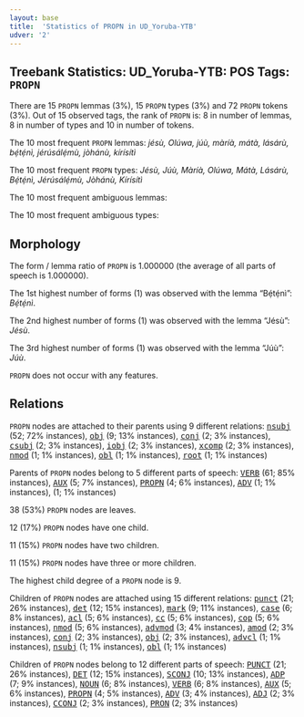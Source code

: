 ```yaml
---
layout: base
title:  'Statistics of PROPN in UD_Yoruba-YTB'
udver: '2'
---
```


## Treebank Statistics: UD_Yoruba-YTB: POS Tags: `PROPN`

There are 15 `PROPN` lemmas (3%), 15 `PROPN` types (3%) and 72 `PROPN` tokens (3%).
Out of 15 observed tags, the rank of `PROPN` is: 8 in number of lemmas, 8 in number of types and 10 in number of tokens.

The 10 most frequent `PROPN` lemmas: <em>jésù, Olúwa, júù, màríà, mátà, lásárù, bẹ́tẹ́nì, jérúsálẹ́mù, jòhánù, kírísítì</em>

The 10 most frequent `PROPN` types:  <em>Jésù, Júù, Màríà, Olúwa, Mátà, Lásárù, Bẹ́tẹ́nì, Jérúsálẹ́mù, Jòhánù, Kírísítì</em>

The 10 most frequent ambiguous lemmas: 

The 10 most frequent ambiguous types:  



## Morphology

The form / lemma ratio of `PROPN` is 1.000000 (the average of all parts of speech is 1.000000).

The 1st highest number of forms (1) was observed with the lemma “Bẹ́tẹ́nì”: <em>Bẹ́tẹ́nì</em>.

The 2nd highest number of forms (1) was observed with the lemma “Jésù”: <em>Jésù</em>.

The 3rd highest number of forms (1) was observed with the lemma “Júù”: <em>Júù</em>.

`PROPN` does not occur with any features.


## Relations

`PROPN` nodes are attached to their parents using 9 different relations: <tt><a href="yo_ytb-dep-nsubj.html">nsubj</a></tt> (52; 72% instances), <tt><a href="yo_ytb-dep-obj.html">obj</a></tt> (9; 13% instances), <tt><a href="yo_ytb-dep-conj.html">conj</a></tt> (2; 3% instances), <tt><a href="yo_ytb-dep-csubj.html">csubj</a></tt> (2; 3% instances), <tt><a href="yo_ytb-dep-iobj.html">iobj</a></tt> (2; 3% instances), <tt><a href="yo_ytb-dep-xcomp.html">xcomp</a></tt> (2; 3% instances), <tt><a href="yo_ytb-dep-nmod.html">nmod</a></tt> (1; 1% instances), <tt><a href="yo_ytb-dep-obl.html">obl</a></tt> (1; 1% instances), <tt><a href="yo_ytb-dep-root.html">root</a></tt> (1; 1% instances)

Parents of `PROPN` nodes belong to 5 different parts of speech: <tt><a href="yo_ytb-pos-VERB.html">VERB</a></tt> (61; 85% instances), <tt><a href="yo_ytb-pos-AUX.html">AUX</a></tt> (5; 7% instances), <tt><a href="yo_ytb-pos-PROPN.html">PROPN</a></tt> (4; 6% instances), <tt><a href="yo_ytb-pos-ADV.html">ADV</a></tt> (1; 1% instances),  (1; 1% instances)

38 (53%) `PROPN` nodes are leaves.

12 (17%) `PROPN` nodes have one child.

11 (15%) `PROPN` nodes have two children.

11 (15%) `PROPN` nodes have three or more children.

The highest child degree of a `PROPN` node is 9.

Children of `PROPN` nodes are attached using 15 different relations: <tt><a href="yo_ytb-dep-punct.html">punct</a></tt> (21; 26% instances), <tt><a href="yo_ytb-dep-det.html">det</a></tt> (12; 15% instances), <tt><a href="yo_ytb-dep-mark.html">mark</a></tt> (9; 11% instances), <tt><a href="yo_ytb-dep-case.html">case</a></tt> (6; 8% instances), <tt><a href="yo_ytb-dep-acl.html">acl</a></tt> (5; 6% instances), <tt><a href="yo_ytb-dep-cc.html">cc</a></tt> (5; 6% instances), <tt><a href="yo_ytb-dep-cop.html">cop</a></tt> (5; 6% instances), <tt><a href="yo_ytb-dep-nmod.html">nmod</a></tt> (5; 6% instances), <tt><a href="yo_ytb-dep-advmod.html">advmod</a></tt> (3; 4% instances), <tt><a href="yo_ytb-dep-amod.html">amod</a></tt> (2; 3% instances), <tt><a href="yo_ytb-dep-conj.html">conj</a></tt> (2; 3% instances), <tt><a href="yo_ytb-dep-obj.html">obj</a></tt> (2; 3% instances), <tt><a href="yo_ytb-dep-advcl.html">advcl</a></tt> (1; 1% instances), <tt><a href="yo_ytb-dep-nsubj.html">nsubj</a></tt> (1; 1% instances), <tt><a href="yo_ytb-dep-obl.html">obl</a></tt> (1; 1% instances)

Children of `PROPN` nodes belong to 12 different parts of speech: <tt><a href="yo_ytb-pos-PUNCT.html">PUNCT</a></tt> (21; 26% instances), <tt><a href="yo_ytb-pos-DET.html">DET</a></tt> (12; 15% instances), <tt><a href="yo_ytb-pos-SCONJ.html">SCONJ</a></tt> (10; 13% instances), <tt><a href="yo_ytb-pos-ADP.html">ADP</a></tt> (7; 9% instances), <tt><a href="yo_ytb-pos-NOUN.html">NOUN</a></tt> (6; 8% instances), <tt><a href="yo_ytb-pos-VERB.html">VERB</a></tt> (6; 8% instances), <tt><a href="yo_ytb-pos-AUX.html">AUX</a></tt> (5; 6% instances), <tt><a href="yo_ytb-pos-PROPN.html">PROPN</a></tt> (4; 5% instances), <tt><a href="yo_ytb-pos-ADV.html">ADV</a></tt> (3; 4% instances), <tt><a href="yo_ytb-pos-ADJ.html">ADJ</a></tt> (2; 3% instances), <tt><a href="yo_ytb-pos-CCONJ.html">CCONJ</a></tt> (2; 3% instances), <tt><a href="yo_ytb-pos-PRON.html">PRON</a></tt> (2; 3% instances)

